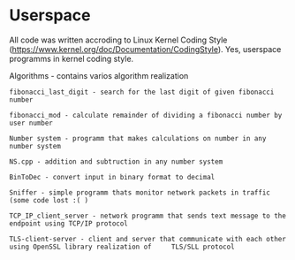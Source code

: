 Userspace
=========
All code was written accroding to Linux Kernel Coding Style (https://www.kernel.org/doc/Documentation/CodingStyle). Yes, userspace programms in kernel coding style.

Algorithms - contains varios algorithm realization

	fibonacci_last_digit - search for the last digit of given fibonacci number

	fibonacci_mod - calculate remainder of dividing a fibonacci number by user number

	Number system - programm that makes calculations on number in any number system

	NS.cpp - addition and subtruction in any number system

	BinToDec - convert input in binary format to decimal
   
	Sniffer - simple programm thats monitor network packets in traffic (some code lost :( )

	TCP_IP_client_server - network programm that sends text message to the endpoint using TCP/IP protocol

	TLS-client-server - client and server that communicate with each other using OpenSSL library realization of 	TLS/SLL protocol  
